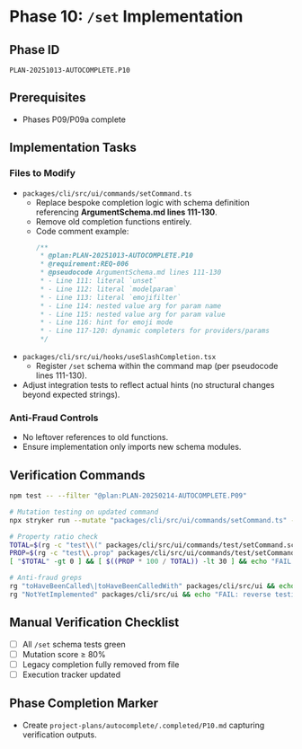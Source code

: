 # Phase 10: `/set` Implementation

## Phase ID
`PLAN-20251013-AUTOCOMPLETE.P10`

## Prerequisites
- Phases P09/P09a complete

## Implementation Tasks

### Files to Modify
- `packages/cli/src/ui/commands/setCommand.ts`
  - Replace bespoke completion logic with schema definition referencing **ArgumentSchema.md lines 111-130**.
  - Remove old completion functions entirely.
  - Code comment example:
    ```typescript
    /**
     * @plan:PLAN-20251013-AUTOCOMPLETE.P10
     * @requirement:REQ-006
     * @pseudocode ArgumentSchema.md lines 111-130
     * - Line 111: literal `unset`
     * - Line 112: literal `modelparam`
     * - Line 113: literal `emojifilter`
     * - Line 114: nested value arg for param name
     * - Line 115: nested value arg for param value
     * - Line 116: hint for emoji mode
     * - Line 117-120: dynamic completers for providers/params
     */
    ```
- `packages/cli/src/ui/hooks/useSlashCompletion.tsx`
  - Register `/set` schema within the command map (per pseudocode lines 111-130).
- Adjust integration tests to reflect actual hints (no structural changes beyond expected strings).

### Anti-Fraud Controls
- No leftover references to old functions.
- Ensure implementation only imports new schema modules.

## Verification Commands

```bash
npm test -- --filter "@plan:PLAN-20250214-AUTOCOMPLETE.P09"

# Mutation testing on updated command
npx stryker run --mutate "packages/cli/src/ui/commands/setCommand.ts" --thresholds.high 80

# Property ratio check
TOTAL=$(rg -c "test\\(" packages/cli/src/ui/commands/test/setCommand.schema.integration.test.ts | awk -F: '{s+=$2} END {print s}')
PROP=$(rg -c "test\\.prop" packages/cli/src/ui/commands/test/setCommand.schema.integration.test.ts | awk -F: '{s+=$2} END {print s}')
[ "$TOTAL" -gt 0 ] && [ $((PROP * 100 / TOTAL)) -lt 30 ] && echo "FAIL: Property tests below 30%"

# Anti-fraud greps
rg "toHaveBeenCalled\|toHaveBeenCalledWith" packages/cli/src/ui && echo "FAIL: mock theater detected"
rg "NotYetImplemented" packages/cli/src/ui && echo "FAIL: reverse testing detected"
```

## Manual Verification Checklist
- [ ] All `/set` schema tests green
- [ ] Mutation score ≥ 80%
- [ ] Legacy completion fully removed from file
- [ ] Execution tracker updated

## Phase Completion Marker
- Create `project-plans/autocomplete/.completed/P10.md` capturing verification outputs.
